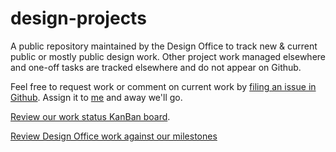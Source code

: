 # design-projects
A public repository maintained by the Design Office to track new &amp; current public or mostly public design work.
Other project work managed elsewhere and one-off tasks are tracked elsewhere and do not appear on Github.

Feel free to request work or comment on current work by [filing an issue in Github](https://github.com/Chicago/design-projects/issues). Assign it to [me](https://github.com/jdkunesh) and away we'll go. 

[Review our work status KanBan board](https://github.com/Chicago/design-projects/projects/1).

[Review Design Office work against our milestones](https://github.com/Chicago/design-projects/milestones?direction=asc&sort=title&state=open)
